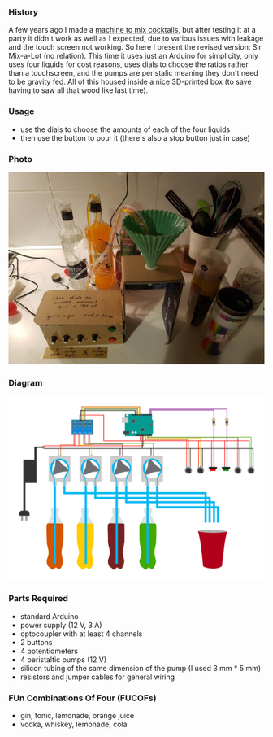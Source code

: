 ### History

A few years ago I made a [machine to mix cocktails](https://github.com/Lumorti/drink-182), but after testing it at a party it didn't work as well as I expected, due to various issues with leakage and the touch screen not working. So here I present the revised version: Sir Mix-a-Lot (no relation). This time it uses just an Arduino for simplicity, only uses four liquids for cost reasons, uses dials to choose the ratios rather than a touchscreen, and the pumps are peristalic meaning they don't need to be gravity fed. All of this housed inside a nice 3D-printed box (to save having to saw all that wood like last time).

### Usage

- use the dials to choose the amounts of each of the four liquids
- then use the button to pour it (there's also a stop button just in case)

### Photo

![Photo of the fixed machine](photo.jpg)

### Diagram

![Circuit diagram for this project](plan.png)

### Parts Required

- standard Arduino
- power supply (12 V, 3 A)
- optocoupler with at least 4 channels
- 2 buttons
- 4 potentiometers
- 4 peristaltic pumps (12 V)
- silicon tubing of the same dimension of the pump (I used 3 mm * 5 mm)
- resistors and jumper cables for general wiring



### FUn Combinations Of Four (FUCOFs)

- gin, tonic, lemonade, orange juice
- vodka, whiskey, lemonade, cola
